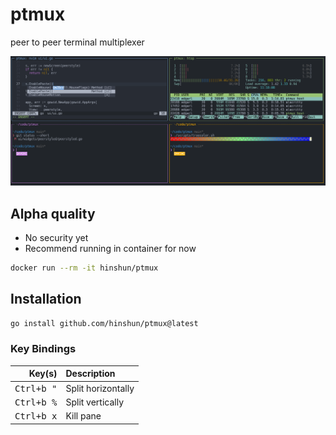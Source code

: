 # ptmux
peer to peer terminal multiplexer

![ptmux](images/ptmux.png)

## Alpha quality

- No security yet
- Recommend running in container for now

```sh
docker run --rm -it hinshun/ptmux
```

## Installation

```sh
go install github.com/hinshun/ptmux@latest
```

### Key Bindings

| Key(s) | Description
|-------:|:------------
|<kbd>Ctrl+b "</kbd> | Split horizontally
|<kbd>Ctrl+b %</kbd> | Split vertically
|<kbd>Ctrl+b x</kbd> | Kill pane
